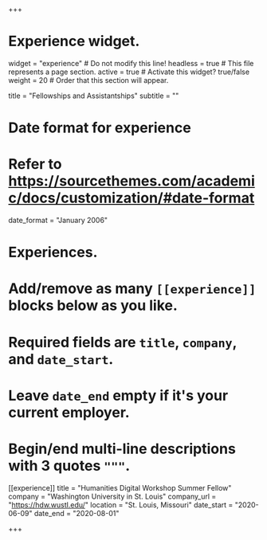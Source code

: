 +++
# Experience widget.
widget = "experience"  # Do not modify this line!
headless = true  # This file represents a page section.
active = true # Activate this widget? true/false
weight = 20  # Order that this section will appear.

title = "Fellowships and Assistantships"
subtitle = ""

# Date format for experience
#   Refer to https://sourcethemes.com/academic/docs/customization/#date-format
date_format = "January 2006"

# Experiences.
#   Add/remove as many `[[experience]]` blocks below as you like.
#   Required fields are `title`, `company`, and `date_start`.
#   Leave `date_end` empty if it's your current employer.
#   Begin/end multi-line descriptions with 3 quotes `"""`.

[[experience]]
  title = "Humanities Digital Workshop Summer Fellow"
  company = "Washington University in St. Louis"
  company_url = "https://hdw.wustl.edu/"
  location = "St. Louis, Missouri"
  date_start = "2020-06-09"
  date_end = "2020-08-01"

+++
